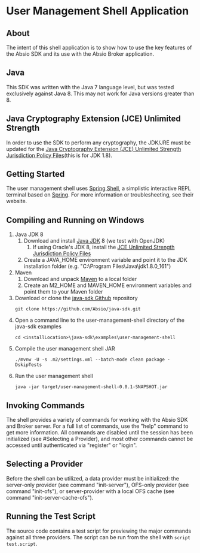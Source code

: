 # User Management Shell Application	

## About
The intent of this shell application is to show how to use the key features of the Absio SDK and its use with the Absio Broker application.

## Java
This SDK was written with the Java 7 language level, but was tested exclusively against Java 8.  This may not work for Java versions greater than 8.

## Java Cryptography Extension (JCE) Unlimited Strength
In order to use the SDK to perform any cryptography, the JDK/JRE must be updated for the [Java Cryptography Extension (JCE) Unlimited Strength Jurisdiction Policy Files](http://www.oracle.com/technetwork/java/javase/downloads/jce8-download-2133166.html)(this is for JDK 1.8).

## Getting Started

The user management shell uses [Spring Shell](https://projects.spring.io/spring-shell/), a simplistic interactive REPL terminal based on [Spring](https://spring.io/). For more information or troublesheeting, see their website.

## Compiling and Running on Windows

1. Java JDK 8
    1. Download and install [Java JDK](http://www.oracle.com/technetwork/java/javase/downloads/index.html) 8 (we test with OpenJDK)
        1. If using Oracle's JDK 8, install the [JCE Unlimited Strength Jurisdiction Policy Files](http://www.oracle.com/technetwork/java/javase/downloads/jce8-download-2133166.html)
    1. Create a JAVA_HOME environment variable and point it to the JDK installation folder (e.g. "C:\Program Files\Java\jdk1.8.0_161")
1. Maven    
    1. Download and unpack [Maven](http://maven.apache.org/download.cgi) to a local folder
    1. Create an M2_HOME and MAVEN_HOME environment variables and point them to your Maven folder 
1. Download or clone the [java-sdk Github](https://github.com/Absio/java-sdk) repository
    ```
    git clone https://github.com/Absio/java-sdk.git
    ```
1. Open a command line to the user-management-shell directory of the java-sdk examples
    ```
    cd <installLocation>\java-sdk\examples\user-management-shell
    ```
1. Compile the user management shell JAR
    ```
    ./mvnw -U -s .m2/settings.xml --batch-mode clean package -DskipTests
    ```
1. Run the user management shell
    ```
    java -jar target/user-management-shell-0.0.1-SNAPSHOT.jar
    ```

## Invoking Commands
The shell provides a variety of commands for working with the Absio SDK and Broker server. For a full list of commands, use the "help" command to get more information. All commands are disabled until the session has been initialized (see #Selecting a Provider), and most other commands cannot be accessed until authenticated via "register" or "login".

## Selecting a Provider
Before the shell can be utilized, a data provider must be initialized: the server-only provider (see command "init-server"), OFS-only provider (see command "init-ofs"), or server-provider with a local OFS cache (see command "init-server-cache-ofs").

## Running the Test Script
The source code contains a test script for previewing the major commands against all three providers. The script can be run from the shell with ```script test.script```.